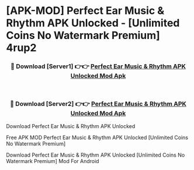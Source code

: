 # [APK-MOD] Perfect Ear  Music & Rhythm APK Unlocked - [Unlimited Coins No Watermark Premium] 4rup2



<div align="center">
<h3>🔴 Download [Server1] 👉👉 <a href="https://momento.my/?title=Perfect_Ear__Music_&_Rhythm_APK_Unlocked">Perfect Ear  Music & Rhythm APK Unlocked Mod Apk</a></h3><br>

<h3>🔴 Download [Server2] 👉👉 <a href="https://momento.my/?title=Perfect_Ear__Music_&_Rhythm_APK_Unlocked">Perfect Ear  Music & Rhythm APK Unlocked Mod Apk</a></h3>
</div>



Download Perfect Ear  Music & Rhythm APK Unlocked 

Free APK MOD Perfect Ear  Music & Rhythm APK Unlocked [Unlimited Coins No Watermark Premium]

Download Perfect Ear  Music & Rhythm APK Unlocked [Unlimited Coins No Watermark Premium] Mod For Android
